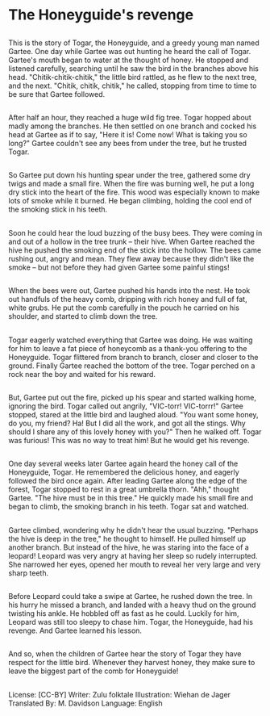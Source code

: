 # The Honeyguide's revenge

##
This is the story of Togar, the Honeyguide, and a greedy young
man named Gartee.
One day while Gartee was out hunting he heard the call of Togar.
Gartee's mouth began to water at the thought of honey. He
stopped and listened carefully, searching until he saw the bird in
the branches above his head.
"Chitik-chitik-chitik," the little bird rattled, as he flew to the next
tree, and the next.
"Chitik, chitik, chitik," he called, stopping from time to time to be
sure that Gartee followed.

##
After half an hour, they reached a
huge wild fig tree.
Togar hopped about madly among
the branches. He then settled on
one branch and cocked his head at
Gartee as if to say, "Here it is!
Come now! What is taking you so
long?"
Gartee couldn't see any bees from
under the tree, but he trusted Togar.

##
So Gartee put down his hunting
spear under the tree, gathered
some dry twigs and made a small
fire.
When the fire was burning well, he
put a long dry stick into the heart of
the fire. This wood was especially
known to make lots of smoke while
it burned.
He began climbing, holding the cool
end of the smoking stick in his
teeth.

##
Soon he could hear the loud
buzzing of the busy bees. They
were coming in and out of a hollow
in the tree trunk – their hive.
When Gartee reached the hive he
pushed the smoking end of the stick
into the hollow.
The bees came rushing out, angry
and mean. They flew away because
they didn't like the smoke – but not
before they had given Gartee some
painful stings!

##
When the bees were out, Gartee
pushed his hands into the nest. He
took out handfuls of the heavy
comb, dripping with rich honey and
full of fat, white grubs.
He put the comb carefully in the
pouch he carried on his shoulder,
and started to climb down the tree.

##
Togar eagerly watched everything
that Gartee was doing. He was
waiting for him to leave a fat piece
of honeycomb as a thank-you
offering to the Honeyguide.
Togar flittered from branch to
branch, closer and closer to the
ground. Finally Gartee reached the
bottom of the tree.
Togar perched on a rock near the
boy and waited for his reward.

##
But, Gartee put out the fire, picked up his spear and started
walking home, ignoring the bird.
Togar called out angrily, "VIC-torr! VIC-torrr!"
Gartee stopped, stared at the little bird and laughed aloud. "You
want some honey, do you, my friend? Ha! But I did all the work,
and got all the stings. Why should I share any of this lovely honey
with you?" Then he walked off.
Togar was furious! This was no way to treat him! But he would get
his revenge.

##
One day several weeks later Gartee again heard the honey call of
the Honeyguide, Togar. He remembered the delicious honey, and
eagerly followed the bird once again.
After leading Gartee along the edge of the forest, Togar stopped to
rest in a great umbrella thorn. "Ahh," thought Gartee.
"The hive must be in this tree." He quickly made his small fire and
began to climb, the smoking branch in his teeth. Togar sat and
watched.

##
Gartee climbed, wondering why he didn't hear the usual buzzing.
"Perhaps the hive is deep in the tree," he thought to himself.
He pulled himself up another branch. But instead of the hive, he
was staring into the face of a leopard!
Leopard was very angry at having her sleep so rudely interrupted.
She narrowed her eyes, opened her mouth to reveal her very large
and very sharp teeth.

##
Before Leopard could take a swipe at Gartee, he rushed down the
tree.
In his hurry he missed a branch, and landed with a heavy thud on
the ground twisting his ankle. He hobbled off as fast as he could.
Luckily for him, Leopard was still too sleepy to chase him.
Togar, the Honeyguide, had his revenge.
And Gartee learned his lesson.

##
And so, when the children of Gartee
hear the story of Togar they have
respect for the little bird.
Whenever they harvest honey, they
make sure to leave the biggest part
of the comb for Honeyguide!

##
License: [CC-BY]
Writer: Zulu folktale
Illustration: Wiehan de Jager
Translated By: M. Davidson
Language: English
